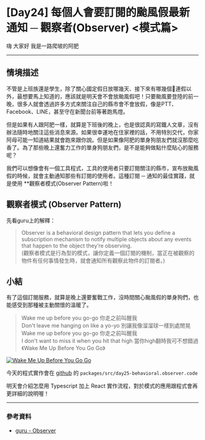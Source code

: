 # [Day24] 每個人會要訂閱的颱風假最新通知 ─ 觀察者(Observer) <模式篇>

嗨 大家好 我是一路爬坡的阿肥   


---

## 情境描述

不管是上班族還是學生，除了關心國定假日放哪幾天、接下來有哪幾個連假以外，最想要馬上知道的，應該就是明天會不會放颱風假吧！只要颱風要登陸的前一晚，很多人就會透過許多方式來關注自己的縣市會不會放假，像是PTT、Facebook、LINE，甚至守在新聞台前等著跑馬燈。

但是如果有人跟阿肥一樣，就算是下班後的晚上，也是很認真的寫鐵人文章，沒有辦法隨時地關注這些消息來源。如果很幸運地在住家裡的話，不用特別交代，你家阿母可能一知道結果就會跑來跟你說。但是如果像阿肥的單身狗朋友們就沒那麼吃香了。為了那些晚上還奮力工作的單身狗朋友們，是不是能夠做點什麼貼心的服務呢？

我們可以想像會有一個工具程式，工具的使用者只要訂閱關注的縣市，宣布放颱風假的時候，就會主動通知那些有訂閱的使用者。這種訂閱 ─ 通知的最佳實踐，就是使用 **觀察者模式(Observer Pattern)啦！ 

## 觀察者模式 (Observer Pattern)
先看guru上的解釋：
> Observer is a behavioral design pattern that lets you define a subscription mechanism to notify multiple objects about any events that happen to the object they’re observing.   
(觀察者模式是行為型的模式，讓你定義一個訂閱的機制，當正在被觀察的物件有任何事情發生時，就會通知所有觀察此物件的訂閱者。)

## 

## 

## 小結
有了這個訂閱服務，就算是晚上還要奮戰工作，沒時間關心颱風假的單身狗們，也能感受到那種被主動關懷的溫暖了。

> Wake me up before you go-go  你走之前叫醒我     
> Don't leave me hanging on like a yo-yo  別讓我像溜溜球一樣到處閒晃     
> Wake me up before you go-go  你走之前叫醒我    
> I don't want to miss it when you hit that high  當你high翻時我可不想錯過          
> 《Wake Me Up Before You Go Go》

[![Wake Me Up Before You Go Go](https://img.youtube.com/vi/ELflyACZXQQ/0.jpg)](http://www.youtube.com/watch?v=ELflyACZXQQ 'Wake Me Up Before You Go Go')

今天的程式實作會在 [github](https://github.com/showwell0120/Design-Pattern-Typescript-React) 的 `packages/src/day25-behavioral.observer.code`

明天會介紹怎麼用 Typescript 加上 React 實作流程，對於模式的應用跟程式會再更詳細的說明喔！

---

### 參考資料   

- [guru - Observer](https://refactoring.guru/design-patterns/observer)